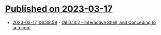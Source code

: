# [Published on 2023-03-17](index.md)

* [2023-03-17, 06:39:59](https://lobste.rs/s/qrbcue/oil_0_14_2_interactive_shell_conceding) - [Oil 0.14.2 - Interactive Shell, and Conceding to autoconf](http://www.oilshell.org/blog/2023/03/release-0.14.2.html)
